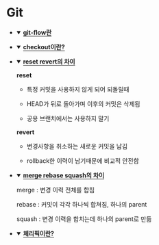 # Git

<div class="page-body">
   <ul id="23cae37c-6d5d-4ef0-9b3e-f151c739a22a" class="toggle">
      <li>
         <details open="">
            <summary><span style="border-bottom:0.05em solid"><strong>git-flow란</strong></span></summary>
         </details>
      </li>
   </ul>
   <ul id="9994aecf-5f9c-4c4e-b436-36b4ca9b48b2" class="toggle">
      <li>
         <details open="">
            <summary><span style="border-bottom:0.05em solid"><strong>checkout이란?</strong></span></summary>
         </details>
      </li>
   </ul>
   <ul id="e1f46c2f-deea-490b-914a-7c5c4c9402e1" class="toggle">
      <li>
         <details open="">
            <summary><span style="border-bottom:0.05em solid"><strong>reset revert의 차이</strong></span></summary>
            <p id="91d175c8-4cc5-4718-8e91-6c1a2bcfe40b" class=""><strong>reset</strong></p>
            <ul id="62d8edfc-d99f-46c7-9bc8-1d9ec9d5ee5e" class="bulleted-list">
               <li>특정 커밋을 사용하지 않게 되어 되돌릴때</li>
            </ul>
            <ul id="3eea05dd-a9a2-44c9-830a-86cfd027119b" class="bulleted-list">
               <li>HEAD가 뒤로 돌아가며 이후의 커밋은 삭제됨</li>
            </ul>
            <ul id="68c3e1dd-bc81-4ef5-ab9b-097d34546c74" class="bulleted-list">
               <li>공용 브랜치에서는 사용하지 말기</li>
            </ul>
            <p id="02247d2b-3129-448f-9907-a207581e5db6" class=""><strong>revert</strong></p>
            <ul id="48af0e7a-d55d-4301-afd2-b490dd03b41e" class="bulleted-list">
               <li>변경사항을 취소하는 새로운 커밋을 남김</li>
            </ul>
            <ul id="13180fec-0340-468b-967b-4128aac4d2f4" class="bulleted-list">
               <li>rollback한 이력이 남기때문에 비교적 안전함</li>
            </ul>
         </details>
      </li>
   </ul>
   <ul id="c142c0d9-1c94-4d00-b609-b380d549bd79" class="toggle">
      <li>
         <details open="">
            <summary><span style="border-bottom:0.05em solid"><strong>merge rebase squash의 차이</strong></span></summary>
            <p id="5d37da7c-db6e-41ac-a8ed-0c4d53044bdf" class="">merge : 변경 이력 전체를 합침</p>
            <p id="be12268c-74b7-4eac-acd2-cedd7c5fa7bd" class="">rebase : 커밋이 각각 하나씩 합쳐짐, 하나의 parent</p>
            <p id="d6886382-8287-42f3-b3b5-74c94463e1e4" class="">squash : 변경 이력을 합치는데 하나의 parent로 만듦</p>
         </details>
      </li>
   </ul>
   <ul id="424310bb-3b3e-45be-8728-49ee08bcd398" class="toggle">
      <li>
         <details open="">
            <summary><span style="border-bottom:0.05em solid"><strong>체리픽이란?</strong></span></summary>
         </details>
      </li>
   </ul>
   <p id="a330ceb8-77a9-46a9-a6a7-618a79506907" class=""></p>
</div>
